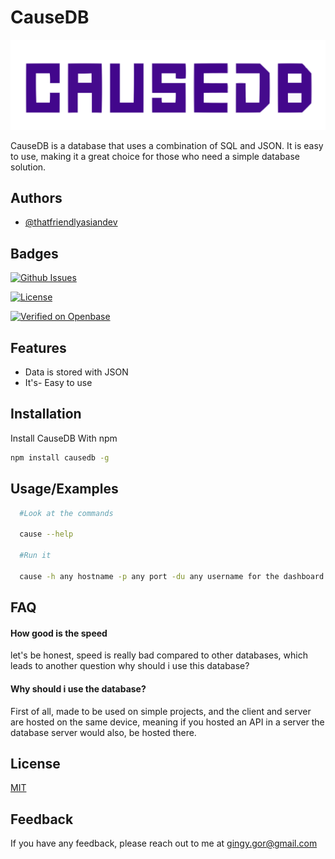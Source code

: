 # CauseDB

![Logo](https://raw.githubusercontent.com/babymonie/CauseDB/4299556fb1acc8b44b0335ff6166dd3f850c90cf/dashboard/dashboard/icons/logo_default.svg)

CauseDB is a database that uses a combination of SQL and JSON. It is easy to use, making it a great choice for those who need a simple database solution.

## Authors

- [@thatfriendlyasiandev](https://www.github.com/babymonie)


## Badges

[![Github Issues](https://img.shields.io/github/issues/babymonie/CauseDB)](https://github.com/tterb/atomic-design-ui/blob/master/LICENSEs)


[![License](https://img.shields.io/github/license/babymonie/CauseDB)](https://opensource.org/licenses/)

[![Verified on Openbase](https://badges.openbase.com/js/verified/causedb.svg?token=mBNq23bN4CcEg2kCjJuWqx7XjrbLRf3XDaGsAHSHfqg=)](https://openbase.com/js/causedb?utm_source=embedded&amp;utm_medium=badge&amp;utm_campaign=rate-badge)

## Features

- Data is stored with JSON
- It's- Easy to use

## Installation

Install CauseDB With npm

```bash
npm install causedb -g
```


## Usage/Examples

```bash
  #Look at the commands

  cause --help

  #Run it

  cause -h any hostname -p any port -du any username for the dashboard -dp any password for dashboard 
```


## FAQ

#### How good is the speed

let's be honest, speed is really bad compared to other databases, which leads to another question why should i use this database?

#### Why should i use the database?

First of all, made to be used on simple projects, and the client and server are hosted on the same device, meaning if you hosted an API in a server the database server would also, be hosted there.


## License

[MIT](https://choosealicense.com/licenses/mit/)

## Feedback

If you have any feedback, please reach out to me at gingy.gor@gmail.com
